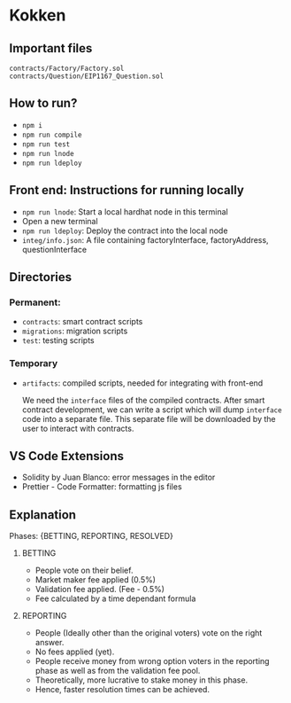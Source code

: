 # Kokken

## Important files
```
contracts/Factory/Factory.sol
contracts/Question/EIP1167_Question.sol
```

## How to run?
 - `npm i`
 - `npm run compile`
 - `npm run test`
 - `npm run lnode`
 - `npm run ldeploy`

## **Front end: Instructions for running locally**
 - `npm run lnode`: Start a local hardhat node in this terminal
 - Open a new terminal
 - `npm run ldeploy`: Deploy the contract into the local node
 - `integ/info.json`: A file containing factoryInterface, factoryAddress, questionInterface

## Directories
### Permanent:
 - `contracts`: smart contract scripts
 - `migrations`: migration scripts
 - `test`: testing scripts

### Temporary
 - `artifacts`: compiled scripts, needed for integrating with front-end
 
    We need the `interface` files of the compiled contracts.
    After smart contract development, we can write a script which will dump `interface` code into a separate file. This separate file will be downloaded by the user to interact with contracts.
 
## VS Code Extensions
 - Solidity by Juan Blanco: error messages in the editor
 - Prettier - Code Formatter: formatting js files

## Explanation

Phases: {BETTING, REPORTING, RESOLVED}

1) BETTING
    - People vote on their belief.
    - Market maker fee applied (0.5%)
    - Validation fee applied. (Fee - 0.5%)
    - Fee calculated by a time dependant formula

2) REPORTING
    - People (Ideally other than the original voters) vote on the right answer.
    - No fees applied (yet).
    - People receive money from wrong option voters in the reporting phase as well as from the validation fee pool.
    - Theoretically, more lucrative to stake money in this phase.
    - Hence, faster resolution times can be achieved.